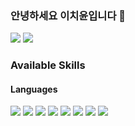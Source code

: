 ### 안녕하세요 이치윤입니다 👋



<div>
    <a href="https://carrick0708.tistory.com/" target="_blank"><img src="https://img.shields.io/badge/%20-Blog-orange"/></a>
  <img src="https://img.shields.io/badge/%20-carrick035%40gmail.com-red"/>
          
</div>


### Available Skills
    
   #### Languages
  
 <div>
    <img src="https://img.shields.io/badge/JavaScript-F7DF1E?style=for-the-badge&logo=JavaScript&logoColor=white"/>
    <img src="https://img.shields.io/badge/typescript-3178C6?style=for-the-badge&logo=typescript&logoColor=white">
    <img src="https://img.shields.io/badge/react-61DAFB?style=for-the-badge&logo=react&logoColor=white">
    <img src="https://img.shields.io/badge/redux-764ABC?style=for-the-badge&logo=redux&logoColor=white">
    <img src="https://img.shields.io/badge/html5-E34F26?style=for-the-badge&logo=html5&logoColor=white">
    <img src="https://img.shields.io/badge/css-1572B6?style=for-the-badge&logo=css&logoColor=white">
    <img src="https://img.shields.io/badge/Sass-CC6699?style=flat-square&logo=sass&logoColor=white" />  
    <img src="https://img.shields.io/badge/styledcomponents-DB7093?style=for-the-badge&logo=styledcomponents&logoColor=white"/>



 </div>



 
  
